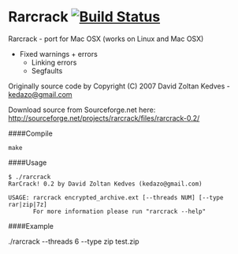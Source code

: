 Rarcrack [![Build Status](https://travis-ci.org/jaredsburrows/Rarcrack.png)](https://travis-ci.org/jaredsburrows/Rarcrack)
========

Rarcrack - port for Mac OSX (works on Linux and Mac OSX)

 - Fixed warnings + errors
   - Linking errors
   - Segfaults

Originally source code by Copyright (C) 2007 David Zoltan Kedves - kedazo@gmail.com

Download source from Sourceforge.net here: http://sourceforge.net/projects/rarcrack/files/rarcrack-0.2/


####Compile

    make

####Usage

	$ ./rarcrack 
	RarCrack! 0.2 by David Zoltan Kedves (kedazo@gmail.com)

	USAGE: rarcrack encrypted_archive.ext [--threads NUM] [--type rar|zip|7z]
	       For more information please run "rarcrack --help"

####Example

   ./rarcrack --threads 6 --type zip test.zip
